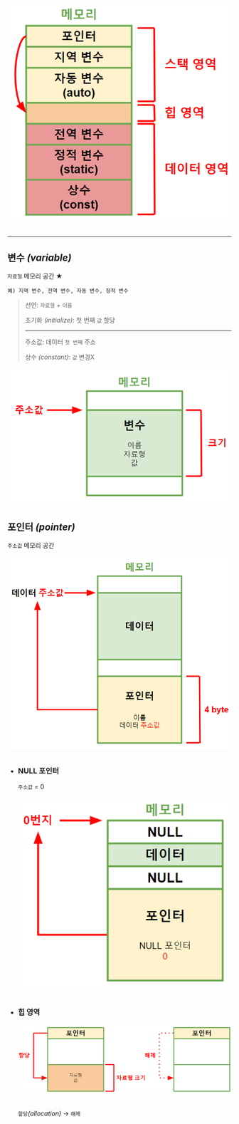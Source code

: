 ###### <img src = 'img/memory.png'>

---

## 변수 *(variable)*
`자료형` 메모리 공간 ★
```
예) 지역 변수, 전역 변수, 자동 변수, 정적 변수
```
>선언: `자료형` + `이름`
> 
>초기화 *(initialize)*: 첫 번째 `값` 할당
> 
>---
> 
>주소값: 데이터 `첫 번째` 주소
> 
>상수 *(constant)*: `값` 변경X
###### <img src = 'img/변수.png'>

## 포인터 *(pointer)*
`주소값` 메모리 공간
###### <img src = 'img/포인터.png'>

+ ### NULL 포인터
  `주소값` = 0
  ###### <img src = 'img/NULL 포인터.png'>

+ ### 힙 영역
  ###### <img src = 'img/힙 영역.png'>
  `할당`*(allocation)* → `해제` 
